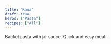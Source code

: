 ```yaml
---
title: "Rana"
draft: true
heros: ["Pasta"]
recipes: ["All"]
---
```


Backet pasta with jar sauce. Quick and easy meal.